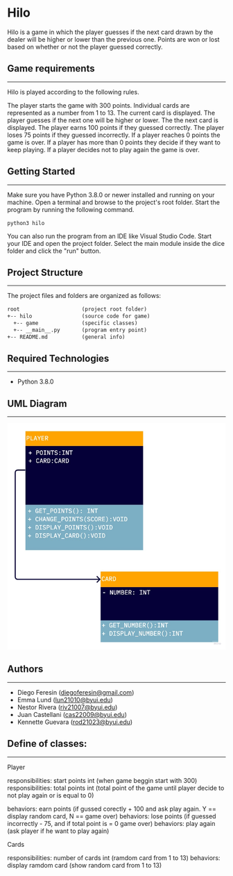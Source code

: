 # Hilo

Hilo is a game in which the player guesses if the next card drawn by the dealer will be higher or lower than the previous one. Points are won or lost based on whether or not the player guessed correctly.

## Game requirements

---

Hilo is played according to the following rules.

The player starts the game with 300 points. Individual cards are represented as a number from 1 to 13. The current card is displayed. The player guesses if the next one will be higher or lower. The the next card is displayed. The player earns 100 points if they guessed correctly. The player loses 75 points if they guessed incorrectly. If a player reaches 0 points the game is over. If a player has more than 0 points they decide if they want to keep playing. If a player decides not to play again the game is over.

## Getting Started

---

Make sure you have Python 3.8.0 or newer installed and running on your machine. Open a terminal and
browse to the project's root folder. Start the program by running the following command.

```
python3 hilo
```

You can also run the program from an IDE like Visual Studio Code. Start your IDE and open the
project folder. Select the main module inside the dice folder and click the "run" button.

## Project Structure

---

The project files and folders are organized as follows:

```
root                    (project root folder)
+-- hilo                (source code for game)
  +-- game              (specific classes)
  +-- __main__.py       (program entry point)
+-- README.md           (general info)
```

## Required Technologies

---
- Python 3.8.0

## UML Diagram

---
<img src="UML-Diagram.jpg" widt="500px">

## Authors

---
- Diego Feresin (diegoferesin@gmail.com)
- Emma Lund (lun21010@byui.edu)
- Nestor Rivera (riv21007@byui.edu)
- Juan Castellani (cas22009@byui.edu)
- Kennette Guevara (rod21023@byui.edu)

## Define of classes:

---

Player

responsibilities: start points int (when game beggin start with 300) 
responsibilities: total points int (total point of the game until player decide to not play again or is equal to 0)

behaviors: earn points (if gussed corectly + 100 and ask play again. Y == display random card, N == game over) 
behaviors: lose points (if guessed incorrectly - 75, and if total point is = 0 game over) 
behaviors: play again (ask player if he want to play again)

Cards

responsibilities: number of cards int (ramdom card from 1 to 13) 
behaviors: display ramdom card (show random card from 1 to 13)
